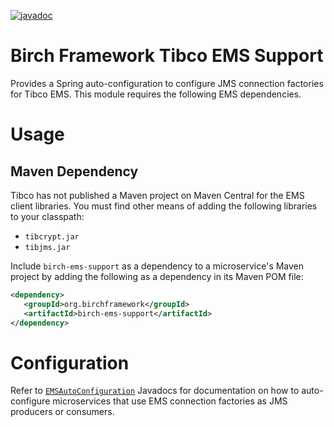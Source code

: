 [![javadoc](https://javadoc.io/badge2/org.birchframework/birch-ems-support/javadoc.svg)](https://javadoc.io/doc/org.birchframework/birch-ems-support)
# Birch Framework Tibco EMS Support
Provides a Spring auto-configuration to configure JMS connection factories for Tibco EMS.  This module requires the following EMS dependencies.

# Usage
## Maven Dependency
Tibco has not published a Maven project on Maven Central for the EMS client libraries.  You must find other means of adding the following libraries to your
classpath:

* `tibcrypt.jar`
* `tibjms.jar`

Include `birch-ems-support` as a dependency to a microservice's Maven project by adding the following as a dependency in its Maven POM file:
```xml
<dependency>
   <groupId>org.birchframework</groupId>
   <artifactId>birch-ems-support</artifactId>
</dependency>
```

# Configuration
Refer to [`EMSAutoConfiguration`](https://javadoc.io/doc/org.birchframework/birch-ems-support/latest/org/birchframework/ems/EMSAutoConfiguration.html) Javadocs 
for documentation on how to auto-configure microservices that use EMS connection factories as JMS producers or consumers.
